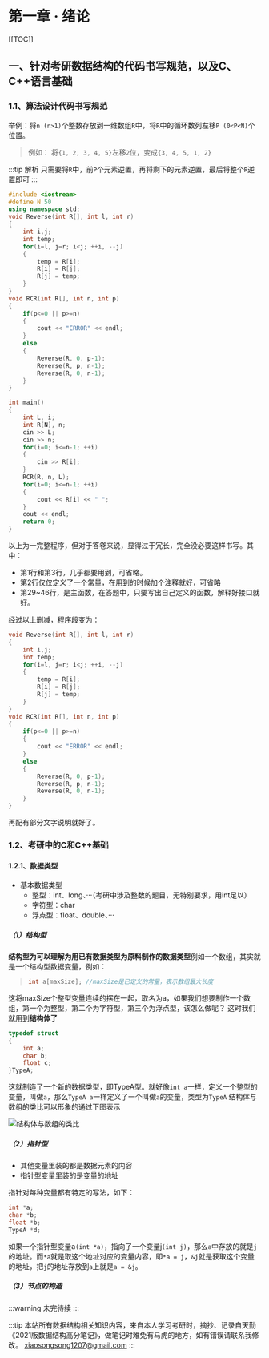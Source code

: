 # 第一章 · 绪论

[[TOC]]

## 一、针对考研数据结构的代码书写规范，以及C、C++语言基础

### 1.1、算法设计代码书写规范

举例：将`n (n>1)`个整数存放到一维数组`R`中，将`R`中的循环数列左移`P (0<P<N)`个位置。
> 例如： 将`{1, 2, 3, 4, 5}`左移`2`位，变成`{3, 4, 5, 1, 2}`

:::tip 解析
只需要将`R`中，前`P`个元素逆置，再将剩下的元素逆置，最后将整个`R`逆置即可
:::

```cpp
#include <iostream>
#define N 50
using namespace std;
void Reverse(int R[], int l, int r)
{
    int i,j;
    int temp;
    for(i=l, j=r; i<j; ++i, --j)
    {
        temp = R[i];
        R[i] = R[j];
        R[j] = temp;
    }
}
void RCR(int R[], int n, int p)
{
    if(p<=0 || p>=n)
    {
        cout << "ERROR" << endl;
    }
    else
    {
        Reverse(R, 0, p-1);
        Reverse(R, p, n-1);
        Reverse(R, 0, n-1);
    }
}

int main()
{
    int L, i;
    int R[N], n;
    cin >> L;
    cin >> n;
    for(i=0; i<=n-1; ++i)
    {
        cin >> R[i];
    }
    RCR(R, n, L);
    for(i=0; i<=n-1; ++i)
    {
        cout << R[i] << " ";
    }
    cout << endl;
    return 0;
}
```

以上为一完整程序，但对于答卷来说，显得过于冗长，完全没必要这样书写。其中：
- 第1行和第3行，几乎都要用到，可省略。
- 第2行仅仅定义了一个常量，在用到的时候加个注释就好，可省略
- 第29~46行，是主函数，在答题中，只要写出自己定义的函数，解释好接口就好。

经过以上删减，程序段变为：

``` cpp
void Reverse(int R[], int l, int r)
{
    int i,j;
    int temp;
    for(i=l, j=r; i<j; ++i, --j)
    {
        temp = R[i];
        R[i] = R[j];
        R[j] = temp;
    }
}
void RCR(int R[], int n, int p)
{
    if(p<=0 || p>=n)
    {
        cout << "ERROR" << endl;
    }
    else
    {
        Reverse(R, 0, p-1);
        Reverse(R, p, n-1);
        Reverse(R, 0, n-1);
    }
}
```

再配有部分文字说明就好了。

### 1.2、考研中的C和C++基础

#### 1.2.1、数据类型

- 基本数据类型
  - 整型：int、long、···（考研中涉及整数的题目，无特别要求，用int足以）
  - 字符型：char
  - 浮点型：float、double、···

##### （1）结构型

**结构型为可以理解为用已有数据类型为原料制作的数据类型**例如一个数组，其实就是一个结构型数据变量，例如：
> ```cpp
> int a[maxSize]; //maxSize是已定义的常量，表示数组最大长度
> ```
这将maxSize个整型变量连续的摆在一起，取名为a，如果我们想要制作一个数组，第一个为整型，第二个为字符型，第三个为浮点型，该怎么做呢？
这时我们就用到**结构体了**
``` c
typedef struct
{
    int a;
    char b;
    float c;
}TypeA;
```
这就制造了一个新的数据类型，即TypeA型。就好像`int a`一样，定义一个整型的变量，叫做`a`，那么`TypeA a`一样定义了一个叫做`a`的变量，类型为`TypeA`
结构体与数组的类比可以形象的通过下图表示

![结构体与数组的类比](http://picgo.mr1207.cn/img/408-1-1_1.png)

##### （2）指针型

- 其他变量里装的都是数据元素的内容
- 指针型变量里装的是变量的地址

指针对每种变量都有特定的写法，如下：
``` c
int *a;
char *b;
float *b;
TypeA *d;
```
如果一个指针型变量a`(int *a)`，指向了一个变量j`(int j)`，那么`a`中存放的就是`j`的地址。而`*a`就是取这个地址对应的变量内容，即`*a = j`，`&j`就是获取这个变量的地址，把`j`的地址存放到`a`上就是`a = &j`。

##### （3）节点的构造

:::warning
未完待续
:::

:::tip
本站所有数据结构相关知识内容，来自本人学习考研时，摘抄、记录自天勤《2021版数据结构高分笔记》，做笔记时难免有马虎的地方，如有错误请联系我修改。
xiaosongsong1207@gmail.com
:::